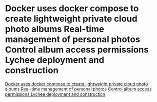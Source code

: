 # Docker uses docker compose to create lightweight private cloud photo albums Real-time management of personal photos Control album access permissions Lychee deployment and construction
[Docker uses docker compose to create lightweight private cloud photo albums Real-time management of personal photos Control album access permissions Lychee deployment and construction](https://aiwithcloud.com/2022/09/15/docker_uses_docker_compose_to_create_lightweight_private_cloud_photo_albums_real_time_management_of_personal_photos_control_album_access_permissions_lychee_deployment_and_construction/)